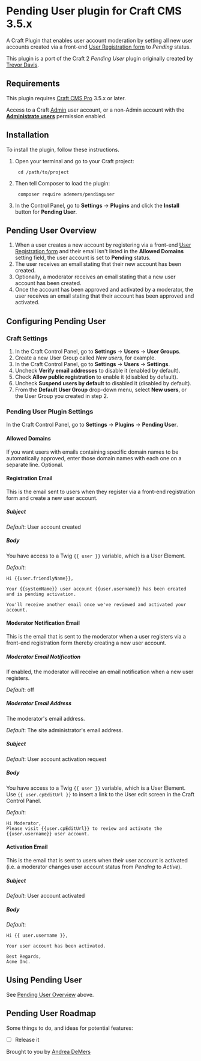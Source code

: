 # Pending User plugin for Craft CMS 3.5.x

A Craft Plugin that enables user account moderation by setting all new user accounts created via a front-end [User Registration form](https://craftcms.com/docs/3.x/dev/examples/user-registration-form.html) to *Pending* status.

This plugin is a port of the Craft 2 *Pending User* plugin originally created by [Trevor Davis](https://github.com/davist11).

<!-- ![Screenshot](resources/img/plugin-logo.png) -->

## Requirements

This plugin requires [Craft CMS Pro](https://craftcms.com/pricing) 3.5.x or later.

Access to a Craft [Admin](https://craftcms.com/docs/3.x/user-management.html#admin-accounts) user account, or a non-Admin account with the [**Administrate users**](https://craftcms.com/docs/3.x/user-management.html#permissions) permission enabled.

## Installation

To install the plugin, follow these instructions.

1. Open your terminal and go to your Craft project:

        cd /path/to/project

2. Then tell Composer to load the plugin:

        composer require ademers/pendinguser

3. In the Control Panel, go to **Settings** → **Plugins** and click the **Install** button for **Pending User**.

## Pending User Overview

1. When a user creates a new account by registering via a front-end [User Registration form](https://craftcms.com/docs/3.x/dev/examples/user-registration-form.html) and their email isn't listed in the **Allowed Domains** setting field, the user account is set to **Pending** status.
2. The user receives an email stating that their new account has been created.
3. Optionally, a moderator receives an email stating that a new user account has been created.
4. Once the account has been approved and activated by a moderator, the user receives an email stating that their account has been approved and activated.

## Configuring Pending User

### Craft Settings

1. In the Craft Control Panel, go to **Settings** -> **Users** -> **User Groups**.
2. Create a new User Group called *New users*, for example.
3. In the Craft Control Panel, go to **Settings** -> **Users** -> **Settings**.
4. Uncheck **Verify email addresses** to disable it (enabled by default).
5. Check **Allow public registration** to enable it (disabled by default).
6. Uncheck **Suspend users by default** to disabled it (disabled by default).
7. From the **Default User Group** drop-down menu, select **New users**, or the User Group you created in step 2.

### Pending User Plugin Settings

In the Craft Control Panel, go to **Settings** -> **Plugins** -> **Pending User**.

#### Allowed Domains
If you want users with emails containing specific domain names to be automatically approved, enter those domain names with each one on a separate line. Optional.

#### Registration Email

This is the email sent to users when they register via a front-end registration form and create a new user account.

##### Subject

*Default*: User account created

##### Body

You have access to a Twig `{{ user }}` variable, which is a User Element.

*Default*:

```twig
Hi {{user.friendlyName}},

Your {{systemName}} user account {{user.username}} has been created and is pending activation.

You'll receive another email once we've reviewed and activated your account.
```

#### Moderator Notification Email

This is the email that is sent to the moderator when a user registers via a front-end registration form thereby creating a new user account.

##### Moderator Email Notification

If enabled, the moderator will receive an email notification when a new user registers.

*Default*: off

##### Moderator Email Address

The moderator's email address.

*Default*: The site administrator's email address.

##### Subject

*Default*: User account activation request

##### Body

You have access to a Twig `{{ user }}` variable, which is a User Element. Use `{{ user.cpEditUrl }}` to insert a link to the User edit screen in the Craft Control Panel.

*Default*:
```Twig
Hi Moderator,
Please visit {{user.cpEditUrl}} to review and activate the {{user.username}} user account.
```

#### Activation Email

This is the email that is sent to users when their user account is activated (i.e. a moderator changes user account status from *Pending* to *Active*).

##### Subject

*Default*: User account activated

##### Body

*Default*:

```twig
Hi {{ user.username }},

Your user account has been activated.

Best Regards,
Acme Inc.
```

## Using Pending User

See [Pending User Overview](#pendinguser-overview) above.

## Pending User Roadmap

Some things to do, and ideas for potential features:

- [ ] Release it

Brought to you by [Andrea DeMers](https://andreademers.com)
